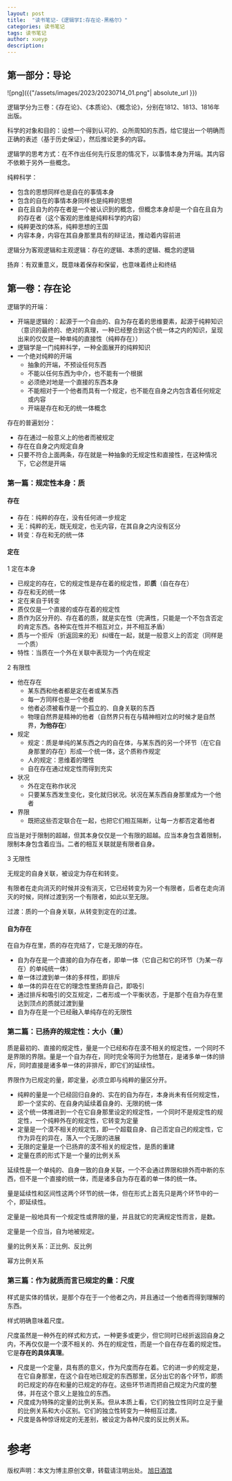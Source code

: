 ```yaml
---
layout: post
title:  "读书笔记-《逻辑学I:存在论-黑格尔》"
categories: 读书笔记
tags: 读书笔记
author: xueyp
description:
---
```


## 第一部分：导论

![png]({{"/assets/images/2023/20230714_01.png"| absolute_url }})

逻辑学分为三卷：《存在论》、《本质论》、《概念论》，分别在1812、1813、1816年出版。

科学的对象和目的：设想一个得到认可的、众所周知的东西，给它提出一个明确而正确的表述（基于历史保证），然后推论更多的内容。

逻辑学的思考方式：在不作出任何先行反思的情况下，以事情本身为开端。其内容不依赖于另外一些概念。

纯粹科学：

- 包含的思想同样也是自在的事情本身
- 包含的自在的事情本身同样也是纯粹的思想
- 自在且自为的存在者是一个被认识到的概念，但概念本身却是一个自在且自为的存在者（这个客观的思维是纯粹科学的内容）
- 纯粹更改的体系，纯粹思想的王国
- 内容本身，内容在其自身那里具有的辩证法，推动着内容前进

逻辑分为客观逻辑和主观逻辑：存在的逻辑、本质的逻辑、概念的逻辑

扬弃：有双重意义，既意味着保存和保留，也意味着终止和终结

## 第一卷：存在论

逻辑学的开端：

- 开端是逻辑的：起源于一个自由的、自为存在着的思维要素，起源于纯粹知识（意识的最终的、绝对的真理，一种已经整合到这个统一体之内的知识，呈现出来的仅仅是一种单纯的直接性（纯粹存在））
- 逻辑学是一门纯粹科学，一种全面展开的纯粹知识
- 一个绝对纯粹的开端
	- 抽象的开端，不预设任何东西
	- 不能以任何东西为中介，也不能有一个根据
	- 必须绝对地是一个直接的东西本身
	- 不能相对于一个他者而具有一个规定，也不能在自身之内包含着任何规定或内容
	- 开端是存在和无的统一体概念

存在的普遍划分：

- 存在通过一般意义上的他者而被规定
- 存在在自身之内规定自身
- 只要不符合上面两条，存在就是一种抽象的无规定性和直接性，在这种情况下，它必然是开端


### 第一篇：规定性本身：质

#### 存在

- 存在：纯粹的存在，没有任何进一步规定
- 无：纯粹的无，既无规定，也无内容，在其自身之内没有区分
- 转变：存在和无的统一体

#### 定在

1 定在本身

- 已规定的存在，它的规定性是存在着的规定性，即**质**（自在存在）
- 存在和无的统一体
- 定在来自于转变
- 质仅仅是一个直接的或存在着的规定性
- 质作为区分开的、存在着的质，就是实在性（完满性，只能是一个不包含否定的肯定东西。各种实在性并不相互对立，并不相互矛盾）
- 质与一个拒斥（折返回来的无）纠缠在一起，就是一般意义上的否定（同样是一个质）
- 特性：当质在一个外在关联中表现为一个内在规定

2 有限性

- 他在存在
	- 某东西和他者都是定在者或某东西
	- 每一方同样也是一个他者
	- 他者必须被看作是一个孤立的、自身关联的东西
	- 物理自然界是精神的他者（自然界只有在与精神相对立的时候才是自然界，**为他存在**）
- 规定
	- 规定：质是单纯的某东西之内的自在体，与某东西的另一个环节（在它自身那里的存在）形成一个统一体，这个质称作规定
	- 人的规定：思维着的理性
	- 自在存在通过规定性而得到充实
- 状况
	- 外在定在称作状况
	- 只要某东西发生变化，变化就归状况。状况在某东西自身那里成为一个他者
- 界限
	- 既把这些否定联合在一起，也把它们相互隔断，让每一方都否定着他者

应当是对于限制的超越，但其本身仅仅是一个有限的超越。应当本身包含着限制，限制本身包含着应当。二者的相互关联就是有限者自身。

3 无限性

无规定的自身关联，被设定为存在和转变。

有限者在走向消灭的时候并没有消灭，它已经转变为另一个有限者，后者在走向消灭的时候，同样过渡到另一个有限者，如此以至无限。

过渡：质的一个自身关联，从转变到定在的过渡。

#### 自为存在

在自为存在里，质的存在完结了，它是无限的存在。

- 自为存在是一个直接的自为存在者，即单一体（它自己和它的环节（为某一存在）的单纯统一体）
- 单一体过渡到单一体的多样性，即排斥
- 单一体的异在在它的理念性里扬弃自己，即吸引
- 通过排斥和吸引的交互规定，二者形成一个平衡状态，于是那个在自为存在里达到顶点的质就过渡到量
- 自为存在是一个已经融入单纯存在的无限性

### 第二篇：已扬弃的规定性：大小（量）

质是最初的、直接的规定性，量是一个已经和存在漠不相关的规定性，一个同时不是界限的界限。量是一个自为存在，同时完全等同于为他慧在，是诸多单一体的排斥，同时直接是诸多单一体的非排斥，即它们的延续性。

界限作为已规定的量，即定量，必须立即与纯粹的量区分开。

- 纯粹的量是一个已经回归自身的、实在的自为存在，本身尚未有任何规定性，即一个坚实的、在自身内延续着自身的、无限的统一体
- 这个统一体推进到一个在它自身那里设定的规定性，一个同时不是规定性的规定性，一个纯粹外在的规定性，它转变为定量
- 定量是一个漠不相关的规定性，即一个超载自身、自己否定自己的规定性，它作为异在的异在，落入一个无限的进展
- 无限的定量是一个已扬弃的漠不相关的规定性，是质的重建
- 定量在质的形式下是一个量的比例关系

延续性是一个单纯的、自身一致的自身关联，一个不会通过界限和排外而中断的东西，但不是一个直接的统一体，而是诸多自为存在着的单一体的统一体。

量是延续性和区间性这两个环节的统一体，但在形式上首先只是两个环节中的一个，即延续性。

定量是一般地具有一个规定性或界限的量，并且就它的完满规定性而言，是数。

定量是一个应当，自为地被规定。

量的比例关系：正比例、反比例

幂方比例关系

### 第三篇：作为就质而言已规定的量：尺度

样式是实体的情状，是那个存在于一个他者之内，并且通过一个他者而得到理解的东西。

样式明确意味着尺度。

尺度虽然是一种外在的样式和方式，一种更多或更少，但它同时已经折返回自身之内，不再仅仅是一个漠不相关的、外在的规定性，而是一个自在存在着的规定性。它是**存在的具体真理**。

- 尺度是一个定量，具有质的意义，作为尺度而存在着。它的进一步的规定是，在它自身那里，在这个自在地已规定的东西那里，区分出它的各个环节，即质的已规定的存在和量的已规定的存在。这些环节进而把自己规定为尺度的整体，并在这个意义上是独立的东西。
- 尺度成为特殊的定量的比例关系。但从本质上看，它们的独立性同时立足于量的比例关系和大小区别。它们的独立性转变为一种相互过渡。
- 尺度是各种惊讶规定的无差别，被设定为各种尺度的反比例关系。



















参考
============

版权声明：本文为博主原创文章，转载请注明出处。 [旭日酒馆](https://xueyp.github.io/)
